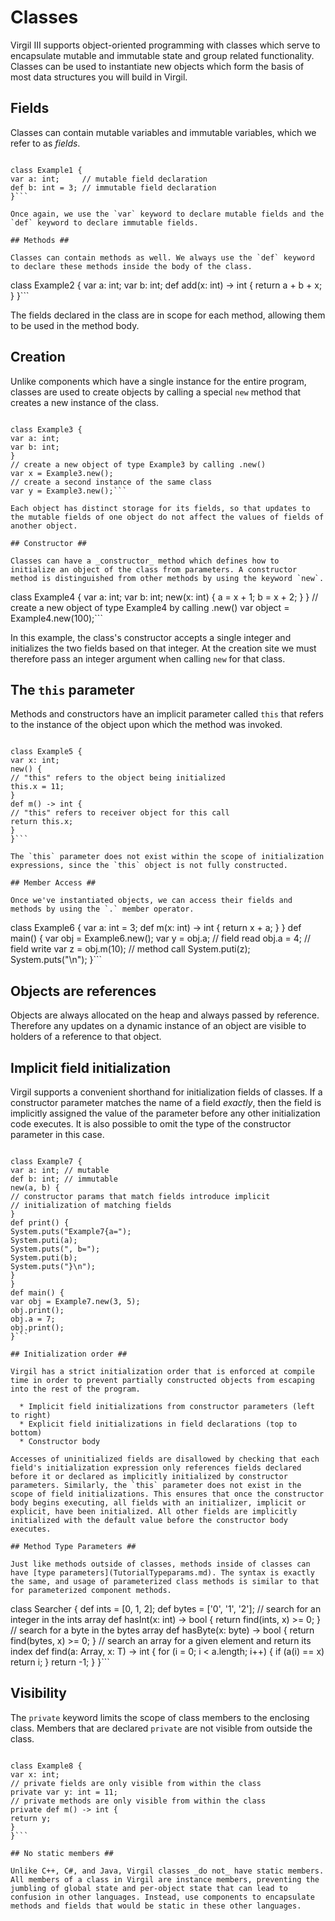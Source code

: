 # Classes #

Virgil III supports object-oriented programming with classes which serve to encapsulate mutable and immutable state and group related functionality. Classes can be used to instantiate new objects which form the basis of most data structures you will build in Virgil.

## Fields ##

Classes can contain mutable variables and immutable variables, which we refer to as _fields_.

```

class Example1 {
var a: int;     // mutable field declaration
def b: int = 3; // immutable field declaration
}```

Once again, we use the `var` keyword to declare mutable fields and the `def` keyword to declare immutable fields.

## Methods ##

Classes can contain methods as well. We always use the `def` keyword to declare these methods inside the body of the class.

```

class Example2 {
var a: int;
var b: int;
def add(x: int) -> int {
return a + b + x;
}
}```

The fields declared in the class are in scope for each method, allowing them to be used in the method body.

## Creation ##

Unlike components which have a single instance for the entire program, classes are used to create objects by calling a special `new` method that creates a new instance of the class.

```

class Example3 {
var a: int;
var b: int;
}
// create a new object of type Example3 by calling .new()
var x = Example3.new();
// create a second instance of the same class
var y = Example3.new();```

Each object has distinct storage for its fields, so that updates to the mutable fields of one object do not affect the values of fields of another object.

## Constructor ##

Classes can have a _constructor_ method which defines how to initialize an object of the class from parameters. A constructor method is distinguished from other methods by using the keyword `new`.

```

class Example4 {
var a: int;
var b: int;
new(x: int) {
a = x + 1;
b = x + 2;
}
}
// create a new object of type Example4 by calling .new()
var object = Example4.new(100);```

In this example, the class's constructor accepts a single integer and initializes the two fields based on that integer. At the creation site we must therefore pass an integer argument when calling `new` for that class.

## The `this` parameter ##

Methods and constructors have an implicit parameter called `this` that refers to the instance of the object upon which the method was invoked.

```

class Example5 {
var x: int;
new() {
// "this" refers to the object being initialized
this.x = 11;
}
def m() -> int {
// "this" refers to receiver object for this call
return this.x;
}
}```

The `this` parameter does not exist within the scope of initialization expressions, since the `this` object is not fully constructed.

## Member Access ##

Once we've instantiated objects, we can access their fields and methods by using the `.` member operator.

```

class Example6 {
var a: int = 3;
def m(x: int) -> int {
return x + a;
}
}
def main() {
var obj = Example6.new();
var y = obj.a;     // field read
obj.a = 4;         // field write
var z = obj.m(10); // method call
System.puti(z);
System.puts("\n");
}```

## Objects are references ##

Objects are always allocated on the heap and always passed by reference. Therefore any updates on a dynamic instance of an object are visible to holders of a reference to that object.

## Implicit field initialization ##

Virgil supports a convenient shorthand for initialization fields of classes. If a constructor parameter matches the name of a field _exactly_, then the field is implicitly assigned the value of the parameter before any other initialization code executes. It is also possible to omit the type of the constructor parameter in this case.

```

class Example7 {
var a: int; // mutable
def b: int; // immutable
new(a, b) {
// constructor params that match fields introduce implicit
// initialization of matching fields
}
def print() {
System.puts("Example7{a=");
System.puti(a);
System.puts(", b=");
System.puti(b);
System.puts("}\n");
}
}
def main() {
var obj = Example7.new(3, 5);
obj.print();
obj.a = 7;
obj.print();
}```

## Initialization order ##

Virgil has a strict initialization order that is enforced at compile time in order to prevent partially constructed objects from escaping into the rest of the program.

  * Implicit field initializations from constructor parameters (left to right)
  * Explicit field initializations in field declarations (top to bottom)
  * Constructor body

Accesses of uninitialized fields are disallowed by checking that each field's initialization expression only references fields declared before it or declared as implicitly initialized by constructor parameters. Similarly, the `this` parameter does not exist in the scope of field initializations. This ensures that once the constructor body begins executing, all fields with an initializer, implicit or explicit, have been initialized. All other fields are implicitly initialized with the default value before the constructor body executes.

## Method Type Parameters ##

Just like methods outside of classes, methods inside of classes can have [type parameters](TutorialTypeparams.md). The syntax is exactly the same, and usage of parameterized class methods is similar to that for parameterized component methods.

```

class Searcher {
def ints = [0, 1, 2];
def bytes = ['0', '1', '2'];
// search for an integer in the ints array
def hasInt(x: int) -> bool {
return find(ints, x) >= 0;
}
// search for a byte in the bytes array
def hasByte(x: byte) -> bool {
return find(bytes, x) >= 0;
}
// search an array for a given element and return its index
def find<T>(a: Array<T>, x: T) -> int {
for (i = 0; i < a.length; i++) {
if (a(i) == x) return i;
}
return -1;
}
}```

## Visibility ##

The `private` keyword limits the scope of class members to the enclosing class. Members that are declared `private` are not visible from outside the class.

```

class Example8 {
var x: int;
// private fields are only visible from within the class
private var y: int = 11;
// private methods are only visible from within the class
private def m() -> int {
return y;
}
}```

## No static members ##

Unlike C++, C#, and Java, Virgil classes _do not_ have static members. All members of a class in Virgil are instance members, preventing the jumbling of global state and per-object state that can lead to confusion in other languages. Instead, use components to encapsulate methods and fields that would be static in these other languages.